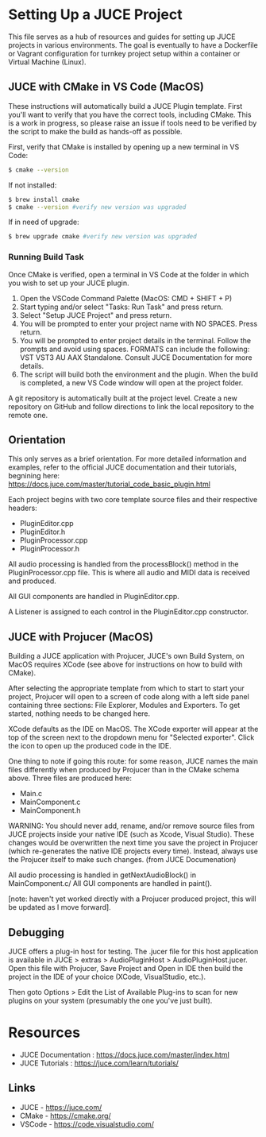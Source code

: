# Setting Up a JUCE Project

This file serves as a hub of resources and guides for setting up JUCE projects in various environments. The goal is eventually to have a Dockerfile or Vagrant configuration for turnkey project setup within a container or Virtual Machine (Linux). 


## JUCE with CMake in VS Code (MacOS)
These instructions will automatically build a JUCE Plugin template. First you'll want to verify that you have the correct tools, including CMake. This is a work in progress, so please raise an issue if tools need to be verified by the script to make the build as hands-off as possible. 

First, verify that CMake is installed by opening up a new terminal in VS Code:
```bash
$ cmake --version
```

If not installed:
```bash
$ brew install cmake
$ cmake --version #verify new version was upgraded
```

If in need of upgrade:
```bash
$ brew upgrade cmake #verify new version was upgraded
```

### Running Build Task
Once CMake is verified, open a terminal in VS Code at the folder in which you wish to set up your JUCE plugin. 

1. Open the VSCode Command Palette (MacOS: CMD + SHIFT + P)
2. Start typing and/or select "Tasks: Run Task" and press return.
3. Select "Setup JUCE Project" and press return.
4. You will be prompted to enter your project name with NO SPACES. Press return. 
5. You will be prompted to enter project details in the terminal. Follow the prompts and avoid using spaces. FORMATS can include the following: VST VST3 AU AAX Standalone. Consult JUCE Documentation for more details. 
6. The script will build both the environment and the plugin. When the build is completed, a new VS Code window will open at the project folder. 

A git repository is automatically built at the project level. Create a new repository on GitHub and follow directions to link the local repository to the remote one. 



## Orientation

This only serves as a brief orientation. For more detailed information and examples, refer to the official JUCE documentation and their tutorials, begnining here: https://docs.juce.com/master/tutorial_code_basic_plugin.html

Each project begins with two core template source files and their respective headers:
* PluginEditor.cpp
* PluginEditor.h
* PluginProcessor.cpp
* PluginProcessor.h

All audio processing is handled from the processBlock() method in the PluginProcessor.cpp file. This is where all audio and MIDI data is received and produced. 

All GUI components are handled in PluginEditor.cpp.

A Listener is assigned to each control in the PluginEditor.cpp constructor.



## JUCE with Projucer (MacOS)
Building a JUCE application with Projucer, JUCE's own Build System, on MacOS requires XCode (see above for instructions on how to build with CMake).

After selecting the appropriate template from which to start to start your project, Projucer will open to a screen of code along with a left side panel containing three sections: File Explorer, Modules and Exporters. To get started, nothing needs to be changed here. 

XCode defaults as the IDE on MacOS. The XCode exporter will appear at the top of the screen next to the dropdown menu for "Selected exporter". Click the icon to open up the produced code in the IDE. 

One thing to note if going this route: for some reason, JUCE names the main files differently when produced by Projucer than in the CMake schema above. Three files are produced here:
* Main.c
* MainComponent.c
* MainComponent.h

WARNING: You should never add, rename, and/or remove source files from JUCE projects inside your native IDE (such as Xcode, Visual Studio). These changes would be overwritten the next time you save the project in Projucer (which re-generates the native IDE projects every time). Instead, always use the Projucer itself to make such changes. (from JUCE Documenation)

All audio processing is handled in getNextAudioBlock() in MainComponent.c/ 
All GUI components are handled in paint(). 

[note: haven't yet worked directly with a Projucer produced project, this will be updated as I move forward]. 



## Debugging

JUCE offers a plug-in host for testing. The .jucer file for this host application is available in JUCE > extras > AudioPluginHost > AudioPluginHost.jucer. Open this file with Projucer, Save Project and Open in IDE then build the project in the IDE of your choice (XCode, VisualStudio, etc.).

Then goto Options > Edit the List of Available Plug-ins to scan for new plugins on your system (presumably the one you've just built). 



# Resources
* JUCE Documentation : https://docs.juce.com/master/index.html
* JUCE Tutorials : https://juce.com/learn/tutorials/

## Links
* JUCE - https://juce.com/
* CMake - https://cmake.org/
* VSCode - https://code.visualstudio.com/

